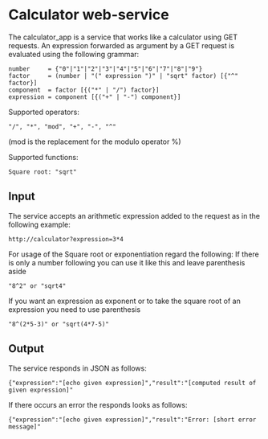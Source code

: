 # Calculator web-service

The calculator_app is a service that works like a calculator using GET requests.
An expression forwarded as argument by a GET request is evaluated using the following grammar:
```
number     = {"0"|"1"|"2"|"3"|"4"|"5"|"6"|"7"|"8"|"9"}
factor     = (number | "(" expression ")" | "sqrt" factor) [{"^" factor}] 
component  = factor [{("*" | "/") factor}]
expression = component [{("+" | "-") component}]
```
Supported operators:
```
"/", "*", "mod", "+", "-", "^"

```
(mod is the replacement for the modulo operator %)

Supported functions:
```
Square root: "sqrt"
```


## Input
The service accepts an arithmetic expression added to the request as in the following example: 
```
http://calculator?expression=3*4
```
For usage of the Square root or exponentiation regard the following:
If there is only a number following you can use it like this and leave parenthesis aside
```
"8^2" or "sqrt4"
```
If you want an expression as exponent or to take the square root of an expression you need to use parenthesis
```
"8^(2*5-3)" or "sqrt(4*7-5)"
```

## Output
The service responds in JSON as follows:
```
{"expression":"[echo given expression]","result":"[computed result of given expression]"
```
If there occurs an error the responds looks as follows:
```
{"expression":"[echo given expression]","result":"Error: [short error message]"
```
